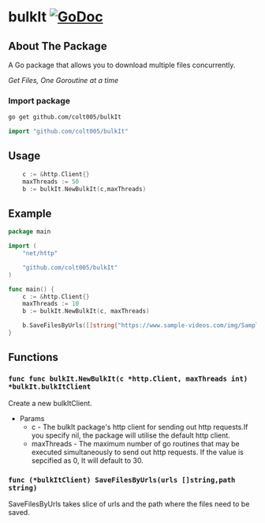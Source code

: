 # bulkIt [![GoDoc](https://godoc.org/github.com/natefinch/godocgo?status.png)]([https://godoc.org/github.com/natefinch/godocgo](https://pkg.go.dev/github.com/colt005/bulkIt@v1.0.0))


## About The Package

A Go package that allows you to download multiple files concurrently.

_Get Files, One Goroutine at a time_

### Import package
```sh
go get github.com/colt005/bulkIt
```

```go
import "github.com/colt005/bulkIt"
```

## Usage

```go
    c := &http.Client{}
    maxThreads := 50
    b := bulkIt.NewBulkIt(c,maxThreads)
```

## Example

```go
package main

import (
	"net/http"

	"github.com/colt005/bulkIt"
)

func main() {
	c := &http.Client{}
	maxThreads := 10
	b := bulkIt.NewBulkIt(c, maxThreads)

	b.SaveFilesByUrls([]string{"https://www.sample-videos.com/img/Sample-jpg-image-1mb.jpg"}, "./")
}

```

## Functions

### ```func func bulkIt.NewBulkIt(c *http.Client, maxThreads int) *bulkIt.bulkItClient```
Create a new bulkItClient.

- Params
    - c - The bulkIt package's http client for sending out http requests.If you specify nil, the package will utilise the default http client. 
    - maxThreads - The maximum number of go routines that may be executed simultaneously to send out http requests. If the value is sepcified as 0, It will default to 30. 

### ```func (*bulkItClient) SaveFilesByUrls(urls []string,path string)```

SaveFilesByUrls takes slice of urls and the path where the files need to be saved.


